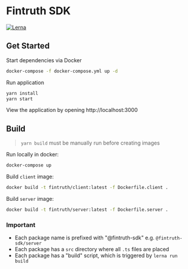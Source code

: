 # Fintruth SDK

[![Lerna](https://flat.badgen.net/badge/maintained%20with/lerna/cc00ff)](https://github.com/lerna/lerna/)

## Get Started

Start dependencies via Docker
```bash
docker-compose -f docker-compose.yml up -d
```

Run application
```bash
yarn install
yarn start
```

View the application by opening http://localhost:3000

## Build 

> `yarn build` must be manually run before creating images

Run locally in docker:
```bash
docker-compose up
````

Build `client` image:
```bash
docker build -t fintruth/client:latest -f Dockerfile.client .
```

Build `server` image:
```bash
docker build -t fintruth/server:latest -f Dockerfile.server .
```

### Important

- Each package name is prefixed with "@fintruth-sdk" e.g. `@fintruth-sdk/server`
- Each package has a `src` directory where all `.ts` files are placed
- Each package has a "build" script, which is triggered by `lerna run build`
